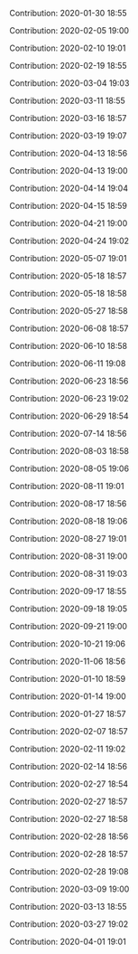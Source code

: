 Contribution: 2020-01-30 18:55

Contribution: 2020-02-05 19:00

Contribution: 2020-02-10 19:01

Contribution: 2020-02-19 18:55

Contribution: 2020-03-04 19:03

Contribution: 2020-03-11 18:55

Contribution: 2020-03-16 18:57

Contribution: 2020-03-19 19:07

Contribution: 2020-04-13 18:56

Contribution: 2020-04-13 19:00

Contribution: 2020-04-14 19:04

Contribution: 2020-04-15 18:59

Contribution: 2020-04-21 19:00

Contribution: 2020-04-24 19:02

Contribution: 2020-05-07 19:01

Contribution: 2020-05-18 18:57

Contribution: 2020-05-18 18:58

Contribution: 2020-05-27 18:58

Contribution: 2020-06-08 18:57

Contribution: 2020-06-10 18:58

Contribution: 2020-06-11 19:08

Contribution: 2020-06-23 18:56

Contribution: 2020-06-23 19:02

Contribution: 2020-06-29 18:54

Contribution: 2020-07-14 18:56

Contribution: 2020-08-03 18:58

Contribution: 2020-08-05 19:06

Contribution: 2020-08-11 19:01

Contribution: 2020-08-17 18:56

Contribution: 2020-08-18 19:06

Contribution: 2020-08-27 19:01

Contribution: 2020-08-31 19:00

Contribution: 2020-08-31 19:03

Contribution: 2020-09-17 18:55

Contribution: 2020-09-18 19:05

Contribution: 2020-09-21 19:00

Contribution: 2020-10-21 19:06

Contribution: 2020-11-06 18:56

Contribution: 2020-01-10 18:59

Contribution: 2020-01-14 19:00

Contribution: 2020-01-27 18:57

Contribution: 2020-02-07 18:57

Contribution: 2020-02-11 19:02

Contribution: 2020-02-14 18:56

Contribution: 2020-02-27 18:54

Contribution: 2020-02-27 18:57

Contribution: 2020-02-27 18:58

Contribution: 2020-02-28 18:56

Contribution: 2020-02-28 18:57

Contribution: 2020-02-28 19:08

Contribution: 2020-03-09 19:00

Contribution: 2020-03-13 18:55

Contribution: 2020-03-27 19:02

Contribution: 2020-04-01 19:01

